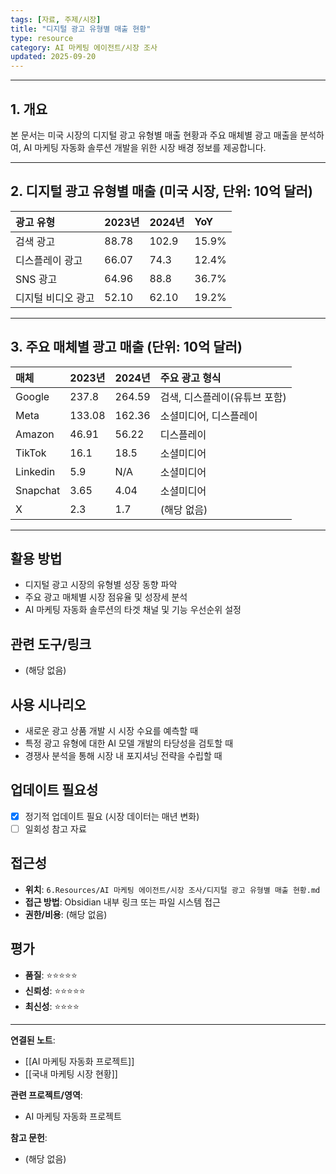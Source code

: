 ```yaml
---
tags: [자료, 주제/시장]
title: "디지털 광고 유형별 매출 현황"
type: resource
category: AI 마케팅 에이전트/시장 조사
updated: 2025-09-20
---
```



---

## 1. 개요

본 문서는 미국 시장의 디지털 광고 유형별 매출 현황과 주요 매체별 광고 매출을 분석하여, AI 마케팅 자동화 솔루션 개발을 위한 시장 배경 정보를 제공합니다.

---

## 2. 디지털 광고 유형별 매출 (미국 시장, 단위: 10억 달러)

| 광고 유형 | 2023년 | 2024년 | YoY |
| :--- | :--- | :--- | :--- |
| 검색 광고 | 88.78 | 102.9 | 15.9% |
| 디스플레이 광고 | 66.07 | 74.3 | 12.4% |
| SNS 광고 | 64.96 | 88.8 | 36.7% |
| 디지털 비디오 광고 | 52.10 | 62.10 | 19.2% |

---

## 3. 주요 매체별 광고 매출 (단위: 10억 달러)

| 매체 | 2023년 | 2024년 | 주요 광고 형식 |
| :--- | :--- | :--- | :--- |
| Google | 237.8 | 264.59 | 검색, 디스플레이(유튜브 포함) |
| Meta | 133.08 | 162.36 | 소셜미디어, 디스플레이 |
| Amazon | 46.91 | 56.22 | 디스플레이 |
| TikTok | 16.1 | 18.5 | 소셜미디어 |
| Linkedin | 5.9 | N/A | 소셜미디어 |
| Snapchat | 3.65 | 4.04 | 소셜미디어 |
| X | 2.3 | 1.7 | (해당 없음) |

---

## 활용 방법
<!-- 이 자료를 어떻게 활용할 수 있는가? -->
- 디지털 광고 시장의 유형별 성장 동향 파악
- 주요 광고 매체별 시장 점유율 및 성장세 분석
- AI 마케팅 자동화 솔루션의 타겟 채널 및 기능 우선순위 설정

## 관련 도구/링크
<!-- 관련된 도구, 웹사이트, 링크들 -->
- (해당 없음)

## 사용 시나리오
<!-- 어떤 상황에서 이 자료가 유용할 것인가? -->
- 새로운 광고 상품 개발 시 시장 수요를 예측할 때
- 특정 광고 유형에 대한 AI 모델 개발의 타당성을 검토할 때
- 경쟁사 분석을 통해 시장 내 포지셔닝 전략을 수립할 때

## 업데이트 필요성
<!-- 이 자료가 시간이 지나면 업데이트가 필요한가? -->
- [x] 정기적 업데이트 필요 (시장 데이터는 매년 변화)
- [ ] 일회성 참고 자료

## 접근성
<!-- 이 자료에 어떻게 접근할 수 있는가? -->
- **위치**: `6.Resources/AI 마케팅 에이전트/시장 조사/디지털 광고 유형별 매출 현황.md`
- **접근 방법**: Obsidian 내부 링크 또는 파일 시스템 접근
- **권한/비용**: (해당 없음)

## 평가
<!-- 이 자료의 품질이나 신뢰성에 대한 평가 -->
- **품질**: ⭐⭐⭐⭐⭐
- **신뢰성**: ⭐⭐⭐⭐⭐
- **최신성**: ⭐⭐⭐⭐

---

**연결된 노트**:
- [[AI 마케팅 자동화 프로젝트]]
- [[국내 마케팅 시장 현황]]

**관련 프로젝트/영역**:
- AI 마케팅 자동화 프로젝트

**참고 문헌**:
- (해당 없음)
